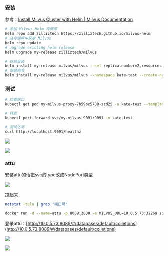 ### 安装
参考：[Install Milvus Cluster with Helm | Milvus Documentation](https://milvus.io/docs/install_cluster-helm.md)

```bash
# 添加 Milvus Helm 存储库
helm repo add zilliztech https://zilliztech.github.io/milvus-helm
# 从存储库中获取 Milvus 
helm repo update
# upgrade existing helm release
helm upgrade my-release zilliztech/milvus

# 在线安装
helm install my-release milvus/milvus --set replica.number=2,resources.requests.memory=4Gi,resources.requests.cpu=2 --namespace kate-test8 --create-namespace
# 安装命令
helm install my-release milvus/milvus --namespace kate-test --create-namespace

```

### 测试
```bash
# 检查端口
kubectl get pod my-milvus-proxy-7b59bc5788-szd25 -n kate-test --template='{{(index (index .spec.containers 0).ports 0).containerPort}}{{"\n"}}'

# 转发
kubectl port-forward svc/my-milvus 9091:9091 -n kate-test

# 测试访问
curl http://localhost:9091/healthz
```

![](https://cdn.nlark.com/yuque/0/2024/png/2639475/1731313783938-72486938-0e83-43e6-8515-1c0c8a41d3ea.png)

![](https://cdn.nlark.com/yuque/0/2024/png/2639475/1731313796271-5ed0b85f-dca8-4739-9792-eec21dc0c6fa.png)

### attu
安装attu的话把svc的type改成NodePort类型

![](https://cdn.nlark.com/yuque/0/2024/png/2639475/1731652534629-76b7b253-3ed3-40e3-86b8-da44d6e6016f.png)

跑起来

```bash
netstat -tuln | grep "端口号"

docker run -d --name=attu -p 8089:3000 -e MILVUS_URL=10.0.5.73:32269 zilliz/attu:latest
```

登录attu：[http://10.0.5.73:8089/#/databases/default/colletions](http://10.0.5.73:8089/#/databases/default/colletions)

![](https://cdn.nlark.com/yuque/0/2024/png/2639475/1731642241140-300e82ce-a053-4145-b03c-261429f48891.png)

![](https://cdn.nlark.com/yuque/0/2024/png/2639475/1731642309680-82cfcfb4-471c-4d8b-b16a-b35022beee71.png)



